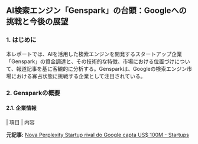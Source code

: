 ## AI検索エンジン「Genspark」の台頭：Googleへの挑戦と今後の展望

### 1. はじめに

本レポートでは、AIを活用した検索エンジンを開発するスタートアップ企業「Genspark」の資金調達と、その技術的な特徴、市場における位置づけについて、報道記事を基に客観的に分析する。Gensparkは、Googleの検索エンジン市場における寡占状態に挑戦する企業として注目されている。

### 2. Gensparkの概要

#### 2.1. 企業情報

| 項目 | 内容 

**元記事:** [Nova Perplexity Startup rival do Google capta US$ 100M - Startups](https://startups.com.br/negocios/nova-perplexity-startup-rival-do-google-capta-us-100m/)